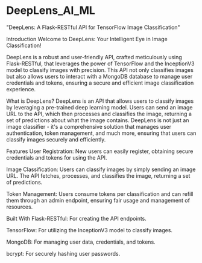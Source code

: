 # DeepLens_AI_ML
"DeepLens: A Flask-RESTful API for TensorFlow Image Classification"


Introduction
Welcome to DeepLens: Your Intelligent Eye in Image Classification! 

DeepLens is a robust and user-friendly API, crafted meticulously using Flask-RESTful, that leverages the power of TensorFlow and the InceptionV3 model to classify images with precision. This API not only classifies images but also allows users to interact with a MongoDB database to manage user credentials and tokens, ensuring a secure and efficient image classification experience.

What is DeepLens?
DeepLens is an API that allows users to classify images by leveraging a pre-trained deep learning model. Users can send an image URL to the API, which then processes and classifies the image, returning a set of predictions about what the image contains. DeepLens is not just an image classifier - it's a comprehensive solution that manages user authentication, token management, and much more, ensuring that users can classify images securely and efficiently.

Features
User Registration: New users can easily register, obtaining secure credentials and tokens for using the API.

Image Classification: Users can classify images by simply sending an image URL. The API fetches, processes, and classifies the image, returning a set of predictions.

Token Management: Users consume tokens per classification and can refill them through an admin endpoint, ensuring fair usage and management of resources.

Built With
Flask-RESTful: For creating the API endpoints.

TensorFlow: For utilizing the InceptionV3 model to classify images.

MongoDB: For managing user data, credentials, and tokens.

bcrypt: For securely hashing user passwords.
